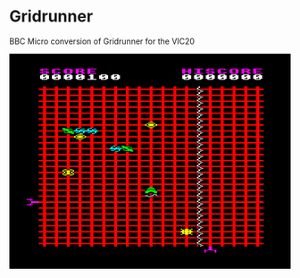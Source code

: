 # Gridrunner
BBC Micro conversion of Gridrunner for the VIC20

<img src="Images/game..png" alt="Gridrunner"/>
